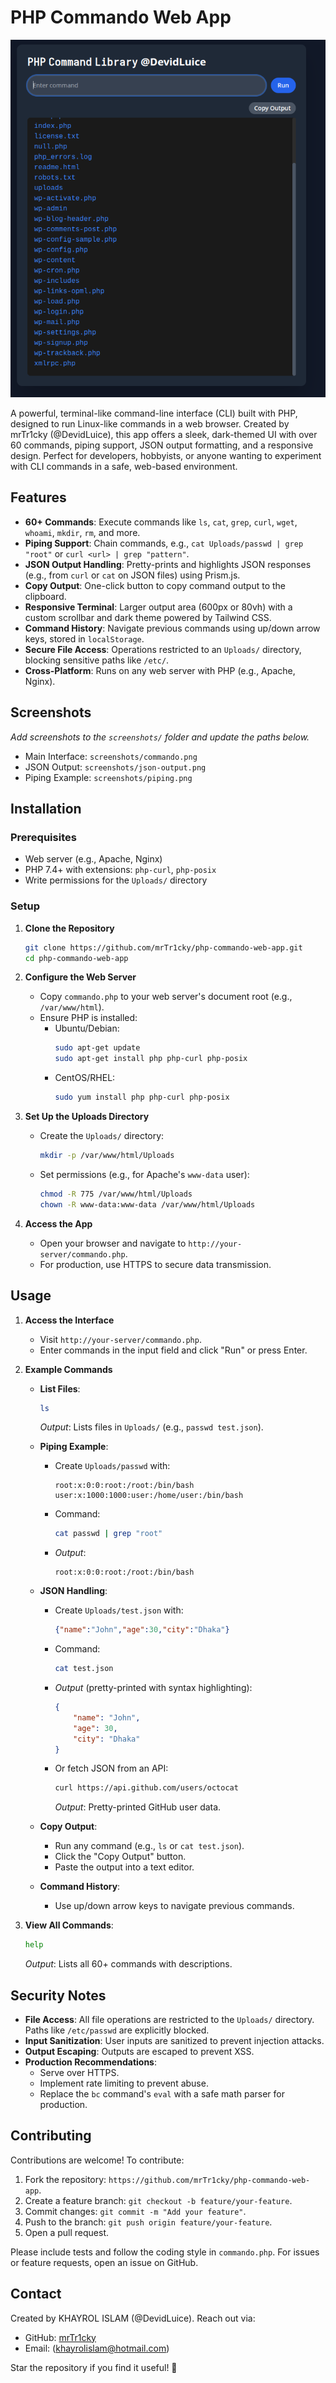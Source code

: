 # PHP Commando Web App

![PHP Commando Web App](php.png)

A powerful, terminal-like command-line interface (CLI) built with PHP, designed to run Linux-like commands in a web browser. Created by mrTr1cky (@DevidLuice), this app offers a sleek, dark-themed UI with over 60 commands, piping support, JSON output formatting, and a responsive design. Perfect for developers, hobbyists, or anyone wanting to experiment with CLI commands in a safe, web-based environment.

## Features

- **60+ Commands**: Execute commands like `ls`, `cat`, `grep`, `curl`, `wget`, `whoami`, `mkdir`, `rm`, and more.
- **Piping Support**: Chain commands, e.g., `cat Uploads/passwd | grep "root"` or `curl <url> | grep "pattern"`.
- **JSON Output Handling**: Pretty-prints and highlights JSON responses (e.g., from `curl` or `cat` on JSON files) using Prism.js.
- **Copy Output**: One-click button to copy command output to the clipboard.
- **Responsive Terminal**: Larger output area (600px or 80vh) with a custom scrollbar and dark theme powered by Tailwind CSS.
- **Command History**: Navigate previous commands using up/down arrow keys, stored in `localStorage`.
- **Secure File Access**: Operations restricted to an `Uploads/` directory, blocking sensitive paths like `/etc/`.
- **Cross-Platform**: Runs on any web server with PHP (e.g., Apache, Nginx).

## Screenshots

*Add screenshots to the `screenshots/` folder and update the paths below.*

- Main Interface: `screenshots/commando.png`
- JSON Output: `screenshots/json-output.png`
- Piping Example: `screenshots/piping.png`

## Installation

### Prerequisites
- Web server (e.g., Apache, Nginx)
- PHP 7.4+ with extensions: `php-curl`, `php-posix`
- Write permissions for the `Uploads/` directory

### Setup
1. **Clone the Repository**
   ```bash
   git clone https://github.com/mrTr1cky/php-commando-web-app.git
   cd php-commando-web-app
   ```

2. **Configure the Web Server**
   - Copy `commando.php` to your web server's document root (e.g., `/var/www/html`).
   - Ensure PHP is installed:
     - Ubuntu/Debian:
       ```bash
       sudo apt-get update
       sudo apt-get install php php-curl php-posix
       ```
     - CentOS/RHEL:
       ```bash
       sudo yum install php php-curl php-posix
       ```

3. **Set Up the Uploads Directory**
   - Create the `Uploads/` directory:
     ```bash
     mkdir -p /var/www/html/Uploads
     ```
   - Set permissions (e.g., for Apache's `www-data` user):
     ```bash
     chmod -R 775 /var/www/html/Uploads
     chown -R www-data:www-data /var/www/html/Uploads
     ```

4. **Access the App**
   - Open your browser and navigate to `http://your-server/commando.php`.
   - For production, use HTTPS to secure data transmission.

## Usage

1. **Access the Interface**
   - Visit `http://your-server/commando.php`.
   - Enter commands in the input field and click "Run" or press Enter.

2. **Example Commands**
   - **List Files**:
     ```bash
     ls
     ```
     *Output*: Lists files in `Uploads/` (e.g., `passwd test.json`).

   - **Piping Example**:
     - Create `Uploads/passwd` with:
       ```
       root:x:0:0:root:/root:/bin/bash
       user:x:1000:1000:user:/home/user:/bin/bash
       ```
     - Command:
       ```bash
       cat passwd | grep "root"
       ```
     - *Output*:
       ```
       root:x:0:0:root:/root:/bin/bash
       ```

   - **JSON Handling**:
     - Create `Uploads/test.json` with:
       ```json
       {"name":"John","age":30,"city":"Dhaka"}
       ```
     - Command:
       ```bash
       cat test.json
       ```
     - *Output* (pretty-printed with syntax highlighting):
       ```json
       {
           "name": "John",
           "age": 30,
           "city": "Dhaka"
       }
       ```

     - Or fetch JSON from an API:
       ```bash
       curl https://api.github.com/users/octocat
       ```
       *Output*: Pretty-printed GitHub user data.

   - **Copy Output**:
     - Run any command (e.g., `ls` or `cat test.json`).
     - Click the "Copy Output" button.
     - Paste the output into a text editor.

   - **Command History**:
     - Use up/down arrow keys to navigate previous commands.

3. **View All Commands**:
   ```bash
   help
   ```
   *Output*: Lists all 60+ commands with descriptions.

## Security Notes
- **File Access**: All file operations are restricted to the `Uploads/` directory. Paths like `/etc/passwd` are explicitly blocked.
- **Input Sanitization**: User inputs are sanitized to prevent injection attacks.
- **Output Escaping**: Outputs are escaped to prevent XSS.
- **Production Recommendations**:
  - Serve over HTTPS.
  - Implement rate limiting to prevent abuse.
  - Replace the `bc` command's `eval` with a safe math parser for production.

## Contributing
Contributions are welcome! To contribute:
1. Fork the repository: `https://github.com/mrTr1cky/php-commando-web-app`.
2. Create a feature branch: `git checkout -b feature/your-feature`.
3. Commit changes: `git commit -m "Add your feature"`.
4. Push to the branch: `git push origin feature/your-feature`.
5. Open a pull request.

Please include tests and follow the coding style in `commando.php`. For issues or feature requests, open an issue on GitHub.



## Contact
Created by KHAYROL ISLAM (@DevidLuice). Reach out via:
- GitHub: [mrTr1cky](https://github.com/mrTr1cky)
- Email: (khayrolislam@hotmail.com)

Star the repository if you find it useful! 🌟
